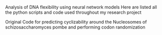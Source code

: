 Analysis of DNA flexibility using neural network models
Here are listed all the python scripts and code used throughout my research project 

Original Code for predicting cyclizability around the Nucleosomes of schizosaccharomyces pombe and performing codon randomization 
